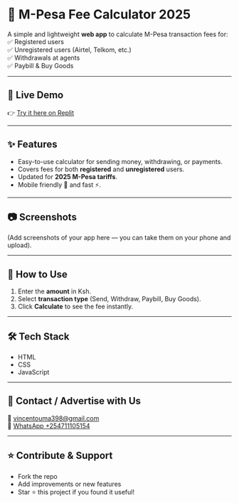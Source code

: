 # 📱 M-Pesa Fee Calculator 2025  

A simple and lightweight **web app** to calculate M-Pesa transaction fees for:  
✅ Registered users  
✅ Unregistered users (Airtel, Telkom, etc.)  
✅ Withdrawals at agents  
✅ Paybill & Buy Goods  

---

## 🚀 Live Demo  
👉 [Try it here on Replit](https://mpesa-fee-calculator2025.netlify.app/)  

---

## ✨ Features  
- Easy-to-use calculator for sending money, withdrawing, or payments.  
- Covers fees for both **registered** and **unregistered** users.  
- Updated for **2025 M-Pesa tariffs**.  
- Mobile friendly 📱 and fast ⚡.  

---

## 📷 Screenshots  
(Add screenshots of your app here — you can take them on your phone and upload).  

---

## 🔧 How to Use  
1. Enter the **amount** in Ksh.  
2. Select **transaction type** (Send, Withdraw, Paybill, Buy Goods).  
3. Click **Calculate** to see the fee instantly.  

---

## 🛠️ Tech Stack  
- HTML  
- CSS  
- JavaScript  

---

## 📩 Contact / Advertise with Us  
📧 [vincentouma398@gmail.com](mailto:vincentouma398@gmail.com)  
💬 [WhatsApp +254711105154](https://wa.me/254711105154)  

---

## ⭐ Contribute & Support  
- Fork the repo  
- Add improvements or new features  
- Star ⭐ this project if you found it useful!

